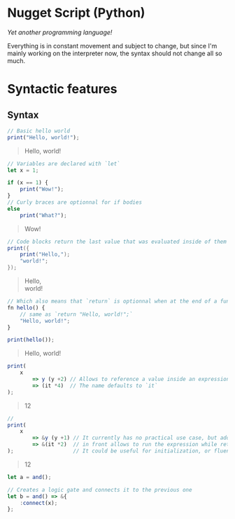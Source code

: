 # Nugget Script (Python)

*Yet another programming language!*

Everything is in constant movement and subject to change, but since I'm mainly working on the interpreter now, the syntax should not change all so much.

# Syntactic features

## Syntax

```js
// Basic hello world
print("Hello, world!");
```
> Hello, world!

```js
// Variables are declared with `let`
let x = 1;
```

```js
if (x == 1) {
    print("Wow!");
}
// Curly braces are optionnal for if bodies
else
    print("What?");
```
> Wow!

```java
// Code blocks return the last value that was evaluated inside of them
print({
    print("Hello,");
    "world!";
});
```
> Hello,<br>world!

```js
// Which also means that `return` is optionnal when at the end of a function body
fn hello() {
    // same as `return "Hello, world!";`
    "Hello, world!";
}

print(hello());
```
> Hello, world!

```js
print(
    x 
        => y (y +2) // Allows to reference a value inside an expression
        => (it *4)  // The name defaults to `it`
);
```
> 12

```js
// 
print(
    x
        => &y (y +1) // It currently has no practical use case, but adding an `&`
        => &(it *2)  // in front allows to run the expression while returning the base value
);                   // It could be useful for initialization, or fluent patterns where they're not supported
```
> 12

```js
let a = and();

// Creates a logic gate and connects it to the previous one
let b = and() => &{
    :connect(x);
};
```

